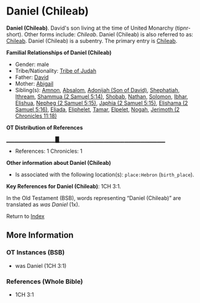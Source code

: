 # Daniel (Chileab)
**Daniel (Chileab)**. 
David's son living at the time of United Monarchy (tipnr-short). 
Other forms include: 
*Chileab*. 
Daniel (Chileab) is also referred to as: 
[Chileab](Chileab.md). 
Daniel (Chileab) is a subentry. The primary entry is 
[Chileab](Chileab.md). 




**Familial Relationships of Daniel (Chileab)**


* Gender: male
* Tribe/Nationality: [Tribe of Judah](../../../groups/md/acai/Judah.md)
* Father: [David](David.md)
* Mother: [Abigail](Abigail.md)
* Sibling(s): [Amnon](Amnon.md), [Absalom](Absalom.md), [Adonijah (Son of David)](Adonijah.md), [Shephatiah](Shephatiah.md), [Ithream](Ithream.md), [Shammua (2 Samuel 5:14)](Shammua.2.md), [Shobab](Shobab.md), [Nathan](Nathan.md), [Solomon](Solomon.md), [Ibhar](Ibhar.md), [Elishua](Elishua.md), [Nepheg (2 Samuel 5:15)](Nepheg.2.md), [Japhia (2 Samuel 5:15)](Japhia.2.md), [Elishama (2 Samuel 5:16)](Elishama.2.md), [Eliada](Eliada.md), [Eliphelet](Eliphelet.md), [Tamar](Tamar.2.md), [Elpelet](Elpelet.md), [Nogah](Nogah.md), [Jerimoth (2 Chronicles 11:18)](Jerimoth.6.md)


**OT Distribution of References**

▁▁▁▁▁▁▁▁▁▁▁▁█▁▁▁▁▁▁▁▁▁▁▁▁▁▁▁▁▁▁▁▁▁▁▁▁▁▁
* References: 1 Chronicles: 1





**Other information about Daniel (Chileab)**


* Is associated with the following location(s): 
`place:Hebron` (`birth_place`). 


**Key References for Daniel (Chileab)**: 
1CH 3:1. 


In the Old Testament (BSB), words representing “Daniel (Chileab)” are translated as 
*was Daniel* (1x). 




Return to [Index](00-Index.md)

## More Information

### OT Instances (BSB)

* was Daniel (1CH 3:1)



### References (Whole Bible)

* 1CH 3:1



